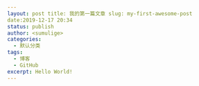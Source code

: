 ```yaml
---
layout: post title: 我的第一篇文章 slug: my-first-awesome-post
date:2019-12-17 20:34 
status: publish 
author: <sumulige> 
categories:
  - 默认分类
tags: 
  - 博客
  - GitHub
excerpt: Hello World!
---
```

